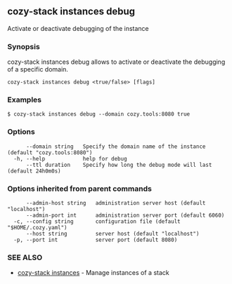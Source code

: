 ## cozy-stack instances debug

Activate or deactivate debugging of the instance

### Synopsis


cozy-stack instances debug allows to activate or deactivate the debugging of a
specific domain.


```
cozy-stack instances debug <true/false> [flags]
```

### Examples

```
$ cozy-stack instances debug --domain cozy.tools:8080 true
```

### Options

```
      --domain string   Specify the domain name of the instance (default "cozy.tools:8080")
  -h, --help            help for debug
      --ttl duration    Specify how long the debug mode will last (default 24h0m0s)
```

### Options inherited from parent commands

```
      --admin-host string   administration server host (default "localhost")
      --admin-port int      administration server port (default 6060)
  -c, --config string       configuration file (default "$HOME/.cozy.yaml")
      --host string         server host (default "localhost")
  -p, --port int            server port (default 8080)
```

### SEE ALSO

* [cozy-stack instances](cozy-stack_instances.md)	 - Manage instances of a stack

